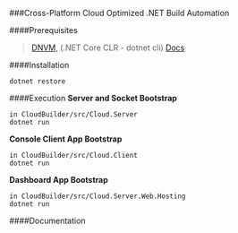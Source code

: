 ###Cross-Platform Cloud Optimized .NET Build Automation

####Prerequisites
> [DNVM](https://github.com/aspnet/Home), (.NET Core CLR - dotnet cli)
> [Docs](https://docs.asp.net/en/latest/)

####Installation

    dotnet restore

####Execution
**Server and Socket Bootstrap**

    in CloudBuilder/src/Cloud.Server
    dotnet run

**Console Client App Bootstrap**

    in CloudBuilder/src/Cloud.Client
    dotnet run

**Dashboard App Bootstrap**

    in CloudBuilder/src/Cloud.Server.Web.Hosting
    dotnet run

####Documentation
  